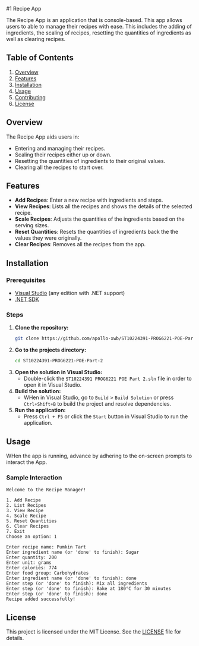 #1 Recipe App

The Recipe App is an application that is console-based. This app allows users to able to manage their recipes with ease.
This includes the adding of ingredients, the scaling of recipes, resetting the quantities of ingredients as well as clearing recipes.


## Table of Contents
1. [Overview](#overview)
2. [Features](#features)
3. [Installation](#installation)
4. [Usage](#usage)
5. [Contributing](#contributing)
6. [License](#license)

## Overview

The Recipe App aids users in:

- Entering and managing their recipes.
- Scaling their recipes either up or down.
- Resetting the quantities of ingredients to their original values.
- Clearing all the recipes to start over.

## Features

- **Add Recipes**: Enter a new recipe with ingredients and steps.
- **View Recipes**: Lists all the recipes and shows the details of the selected recipe.
- **Scale Recipes**: Adjusts the quantities of the ingredients based on the serving sizes.
- **Reset Quantities**: Resets the quantities of ingredients back the the values they were originally.
- **Clear Recipes**: Removes all the recipes from the app.

## Installation

### Prerequisites

- [Visual Studio](https://visualstudio.microsoft.com/) (any edition with .NET support)
- [.NET SDK](https://dotnet.microsoft.com/download)

### Steps

1. **Clone the repository:**
    ```bash
    git clone https://github.com/apollo-xwb/ST10224391-PROG6221-POE-Part-2
    ```
2. **Go to the projects directory:**
    ```bash
    cd ST10224391-PROG6221-POE-Part-2
    ```
3. **Open the solution in Visual Studio:**
    - Double-click the `ST10224391 PROG6221 POE Part 2.sln` file in order to open it in Visual Studio.
4. **Build the solution:**
    - WHen in Visual Studio, go to `Build` > `Build Solution` or press `Ctrl+Shift+B` to build the project and resolve dependencies.
5. **Run the application:**
    - Press `Ctrl + F5` or click the `Start` button in Visual Studio to run the application.

## Usage

WHen the app is running, advance by adhering to the on-screen prompts to interact the App.

### Sample Interaction

```
Welcome to the Recipe Manager!

1. Add Recipe
2. List Recipes
3. View Recipe
4. Scale Recipe
5. Reset Quantities
6. Clear Recipes
7. Exit
Choose an option: 1

Enter recipe name: Pumkin Tart
Enter ingredient name (or 'done' to finish): Sugar
Enter quantity: 200
Enter unit: grams
Enter calories: 774
Enter food group: Carbohydrates
Enter ingredient name (or 'done' to finish): done
Enter step (or 'done' to finish): Mix all ingredients
Enter step (or 'done' to finish): Bake at 180°C for 30 minutes
Enter step (or 'done' to finish): done
Recipe added successfully!
```



## License

This project is licensed under the MIT License. See the [LICENSE](LICENSE) file for details.
